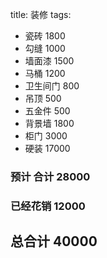 title: 装修
tags: 

+ 瓷砖 1800
+ 勾缝 1000
+ 墙面漆 1500
+ 马桶 1200
+ 卫生间门 800
+ 吊顶 500
+ 五金件 500
+ 背景墙 1800
+ 柜门 3000
+ 硬装 17000

### 预计 合计 28000
### 已经花销 12000

## 总合计 40000 